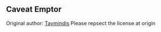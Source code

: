 
## Caveat Emptor

Original author: [Taymindis](https://github.com/Taymindis/)
Please repsect the license at origin
